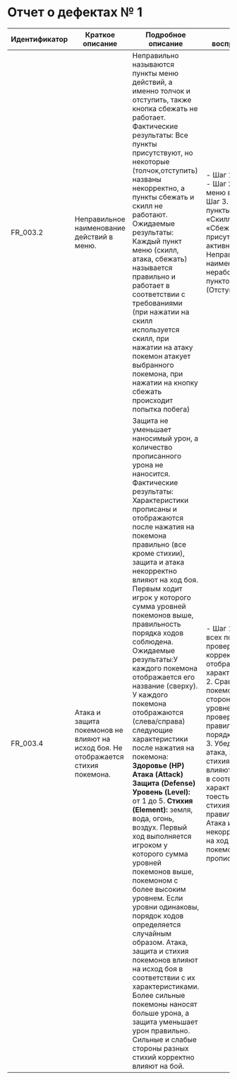 # Отчет о дефектах № 1

| Идентификатор | Краткое описание | Подробное описание | Шаги по воспроизведению | Воспроизводимость | Важность |Срочность | Комментарий |
|---------------|------------------|--------------------|-------------------------|-------------------|----------|----------|-------------|
| FR_003.2      | Неправильное наименование действий в меню. | Неправильно называются пункты меню действий, а именно толчок и отступить, также кнопка сбежать не работает. Фактические результаты: Все пункты присутствуют, но некоторые (толчок,отступить) названы некорректно, а пункты сбежать и скилл не работают. Ожидаемые результаты: Каждый пункт меню (скилл, атака, сбежать) называется правильно и работает в соответствии с требованиями (при нажатии на скилл используется скилл, при нажатии на атаку покемон атакует выбранного покемона, при нажатии на кнопку сбежать происходит попытка побега)| - Шаг 1. Начать бой. - Шаг 2. Открыть меню во время боя. - Шаг 3. Проверить, что пункты меню  «Скилл», «Атака», и «Сбежать» присутствуют и активны. Дефект: Неправильные наименования, неработоспособность пунктов Сбежать (Отступить) и Скилл | всегда | незначительная | высокая | Дата: 03.11.2024  |
| FR_003.4      | Атака и защита покемонов не влияют на исход боя. Не отображается стихия покемона. | Защита не уменьшает наносимый урон, а количество прописанного урона не наносится. Фактические результаты: Характеристики прописаны и отображаются после нажатия на покемона правильно (все кроме стихии), защита и атака некорректно влияют на ход боя. Первым ходит игрок у которого сумма уровней покемонов выше, правильность порядка ходов соблюдена. Ожидаемые результаты:У каждого покемона отображается его название (сверху). У каждого покемона отображаются (слева/справа) следующие характеристики после нажатия на покемона: **Здоровье (HP)**  **Атака (Attack)**  **Защита (Defense)** **Уровень (Level):** от 1 до 5. **Cтихия (Element):** земля, вода, огонь, воздух. Первый ход выполняется игроком у которого сумма уровней покемонов выше, покемоном с более высоким уровнем. Если уровни одинаковы, порядок ходов определяется случайным образом. Атака, защита и стихия покемонов влияют на исход боя в соответствии с их характеристиками. Более сильные покемоны наносят больше урона, а защита уменьшает урон правильно.  Сильные и слабые стороны разных стихий корректно влияют на бой.  | - Шаг 1 Прокликать всех покемонов и проверить корректность отображения их характеристик - Шаг 2. Сравнив уровни покемонов обеих сторон и суммы уровней покемонов, проверить правильность порядка ходов -Шаг 3. Убедиться, что атака, защита и стихия покемонов влияют на исход боя в соответствии с их характеристиками, а тоесть урон, защита и стихия работают правильно    Дефект: Атака и Защита некорректно влияют на ход боя. Стихия покемона не прописана. | всегда | значительная | средняя | Дата: 03.11.2024 |
